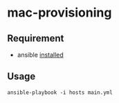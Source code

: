 # mac-provisioning
## Requirement
- ansible [installed]( https://docs.ansible.com/ansible/latest/installation_guide/intro_installation.html#latest-releases-on-macos )

## Usage
```
ansible-playbook -i hosts main.yml
```
